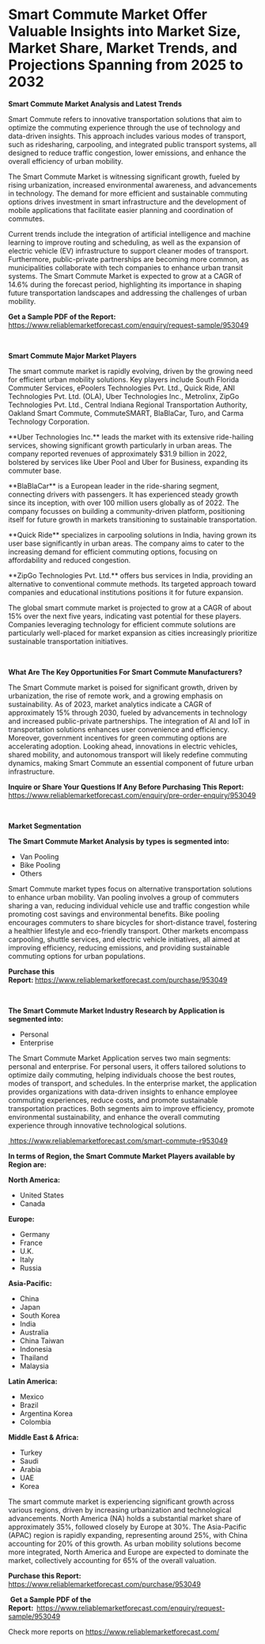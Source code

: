 <p><h1>Smart Commute Market Offer Valuable Insights into Market Size, Market Share, Market Trends, and Projections Spanning from 2025 to 2032</h1></p><p><strong>Smart Commute Market Analysis and Latest Trends</strong></p>
<p><p>Smart Commute refers to innovative transportation solutions that aim to optimize the commuting experience through the use of technology and data-driven insights. This approach includes various modes of transport, such as ridesharing, carpooling, and integrated public transport systems, all designed to reduce traffic congestion, lower emissions, and enhance the overall efficiency of urban mobility.</p><p>The Smart Commute Market is witnessing significant growth, fueled by rising urbanization, increased environmental awareness, and advancements in technology. The demand for more efficient and sustainable commuting options drives investment in smart infrastructure and the development of mobile applications that facilitate easier planning and coordination of commutes. </p><p>Current trends include the integration of artificial intelligence and machine learning to improve routing and scheduling, as well as the expansion of electric vehicle (EV) infrastructure to support cleaner modes of transport. Furthermore, public-private partnerships are becoming more common, as municipalities collaborate with tech companies to enhance urban transit systems. The Smart Commute Market is expected to grow at a CAGR of 14.6% during the forecast period, highlighting its importance in shaping future transportation landscapes and addressing the challenges of urban mobility.</p></p>
<p><strong>Get a Sample PDF of the Report:&nbsp;</strong> <a href="https://www.reliablemarketforecast.com/enquiry/request-sample/953049?utm_campaign=3046&utm_medium=2&utm_source=Github&utm_content=ia&utm_term=06032025&utm_id=smart-commute">https://www.reliablemarketforecast.com/enquiry/request-sample/953049</a></p>
<p>&nbsp;</p>
<p><strong>Smart Commute Major Market Players</strong></p>
<p><p>The smart commute market is rapidly evolving, driven by the growing need for efficient urban mobility solutions. Key players include South Florida Commuter Services, ePoolers Technologies Pvt. Ltd., Quick Ride, ANI Technologies Pvt. Ltd. (OLA), Uber Technologies Inc., Metrolinx, ZipGo Technologies Pvt. Ltd., Central Indiana Regional Transportation Authority, Oakland Smart Commute, CommuteSMART, BlaBlaCar, Turo, and Carma Technology Corporation.</p><p>**Uber Technologies Inc.** leads the market with its extensive ride-hailing services, showing significant growth particularly in urban areas. The company reported revenues of approximately $31.9 billion in 2022, bolstered by services like Uber Pool and Uber for Business, expanding its commuter base.</p><p>**BlaBlaCar** is a European leader in the ride-sharing segment, connecting drivers with passengers. It has experienced steady growth since its inception, with over 100 million users globally as of 2022. The company focusses on building a community-driven platform, positioning itself for future growth in markets transitioning to sustainable transportation.</p><p>**Quick Ride** specializes in carpooling solutions in India, having grown its user base significantly in urban areas. The company aims to cater to the increasing demand for efficient commuting options, focusing on affordability and reduced congestion. </p><p>**ZipGo Technologies Pvt. Ltd.** offers bus services in India, providing an alternative to conventional commute methods. Its targeted approach toward companies and educational institutions positions it for future expansion.</p><p>The global smart commute market is projected to grow at a CAGR of about 15% over the next five years, indicating vast potential for these players. Companies leveraging technology for efficient commute solutions are particularly well-placed for market expansion as cities increasingly prioritize sustainable transportation initiatives.</p></p>
<p>&nbsp;</p>
<p><strong>What Are The Key Opportunities For Smart Commute Manufacturers?</strong></p>
<p><p>The Smart Commute market is poised for significant growth, driven by urbanization, the rise of remote work, and a growing emphasis on sustainability. As of 2023, market analytics indicate a CAGR of approximately 15% through 2030, fueled by advancements in technology and increased public-private partnerships. The integration of AI and IoT in transportation solutions enhances user convenience and efficiency. Moreover, government incentives for green commuting options are accelerating adoption. Looking ahead, innovations in electric vehicles, shared mobility, and autonomous transport will likely redefine commuting dynamics, making Smart Commute an essential component of future urban infrastructure.</p></p>
<p><strong>Inquire or Share Your Questions If Any Before Purchasing This Report:</strong> <a href="https://www.reliablemarketforecast.com/enquiry/pre-order-enquiry/953049?utm_campaign=3046&utm_medium=2&utm_source=Github&utm_content=ia&utm_term=06032025&utm_id=smart-commute">https://www.reliablemarketforecast.com/enquiry/pre-order-enquiry/953049</a></p>
<p>&nbsp;</p>
<p><strong>Market Segmentation</strong></p>
<p><strong>The Smart Commute Market Analysis by types is segmented into:</strong></p>
<p><ul><li>Van Pooling</li><li>Bike Pooling</li><li>Others</li></ul></p>
<p><p>Smart Commute market types focus on alternative transportation solutions to enhance urban mobility. Van pooling involves a group of commuters sharing a van, reducing individual vehicle use and traffic congestion while promoting cost savings and environmental benefits. Bike pooling encourages commuters to share bicycles for short-distance travel, fostering a healthier lifestyle and eco-friendly transport. Other markets encompass carpooling, shuttle services, and electric vehicle initiatives, all aimed at improving efficiency, reducing emissions, and providing sustainable commuting options for urban populations.</p></p>
<p><strong>Purchase this Report:&nbsp;</strong><a href="https://www.reliablemarketforecast.com/purchase/953049?utm_campaign=3046&utm_medium=2&utm_source=Github&utm_content=ia&utm_term=06032025&utm_id=smart-commute">https://www.reliablemarketforecast.com/purchase/953049</a></p>
<p>&nbsp;</p>
<p><strong>The Smart Commute Market Industry Research by Application is segmented into:</strong></p>
<p><ul><li>Personal</li><li>Enterprise</li></ul></p>
<p><p>The Smart Commute Market Application serves two main segments: personal and enterprise. For personal users, it offers tailored solutions to optimize daily commuting, helping individuals choose the best routes, modes of transport, and schedules. In the enterprise market, the application provides organizations with data-driven insights to enhance employee commuting experiences, reduce costs, and promote sustainable transportation practices. Both segments aim to improve efficiency, promote environmental sustainability, and enhance the overall commuting experience through innovative technological solutions.</p></p>
<p><a href="https://www.reliablemarketforecast.com/smart-commute-r953049?utm_campaign=3046&utm_medium=2&utm_source=Github&utm_content=ia&utm_term=06032025&utm_id=smart-commute">&nbsp;https://www.reliablemarketforecast.com/smart-commute-r953049</a></p>
<p><strong>In terms of Region, the Smart Commute Market Players available by Region are:</strong></p>
<p>
    <p> <strong> North America: </strong>
        <ul>
            <li>United States</li>
            <li>Canada</li>
        </ul>
        </p> 
    <p> <strong> Europe: </strong>
        <ul>
            <li>Germany</li>
            <li>France</li>
            <li>U.K.</li>
            <li>Italy</li>
            <li>Russia</li>
        </ul>
        </p> 
    <p> <strong> Asia-Pacific: </strong>
        <ul>
            <li>China</li>
            <li>Japan</li>
            <li>South Korea</li>
            <li>India</li>
            <li>Australia</li>
            <li>China Taiwan</li>
            <li>Indonesia</li>
            <li>Thailand</li>
            <li>Malaysia</li>
        </ul>
        </p> 
    <p> <strong> Latin America: </strong>
        <ul>
            <li>Mexico</li>
            <li>Brazil</li>
            <li>Argentina Korea</li>
            <li>Colombia</li>
        </ul>
        </p> 
    <p> <strong> Middle East & Africa: </strong>
        <ul>
            <li>Turkey</li>
            <li>Saudi</li>
            <li>Arabia</li>
            <li>UAE</li>
            <li>Korea</li>
        </ul>
    </p>
    </p>
<p><p>The smart commute market is experiencing significant growth across various regions, driven by increasing urbanization and technological advancements. North America (NA) holds a substantial market share of approximately 35%, followed closely by Europe at 30%. The Asia-Pacific (APAC) region is rapidly expanding, representing around 25%, with China accounting for 20% of this growth. As urban mobility solutions become more integrated, North America and Europe are expected to dominate the market, collectively accounting for 65% of the overall valuation.</p></p>
<p><strong>Purchase this Report: </strong><a href="https://www.reliablemarketforecast.com/purchase/953049?utm_campaign=3046&utm_medium=2&utm_source=Github&utm_content=ia&utm_term=06032025&utm_id=smart-commute">https://www.reliablemarketforecast.com/purchase/953049</a></p>
<p>&nbsp;<strong>Get a Sample PDF of the Report:&nbsp;&nbsp;</strong><a href="https://www.reliablemarketforecast.com/enquiry/request-sample/953049?utm_campaign=3046&utm_medium=2&utm_source=Github&utm_content=ia&utm_term=06032025&utm_id=smart-commute">https://www.reliablemarketforecast.com/enquiry/request-sample/953049</a></p>
<p><strong></strong></p>
<p>Check more reports on <a href="https://www.reliablemarketforecast.com/?utm_campaign=3046&utm_medium=2&utm_source=Github&utm_content=ia&utm_term=06032025&utm_id=smart-commute">https://www.reliablemarketforecast.com/</a></p>
